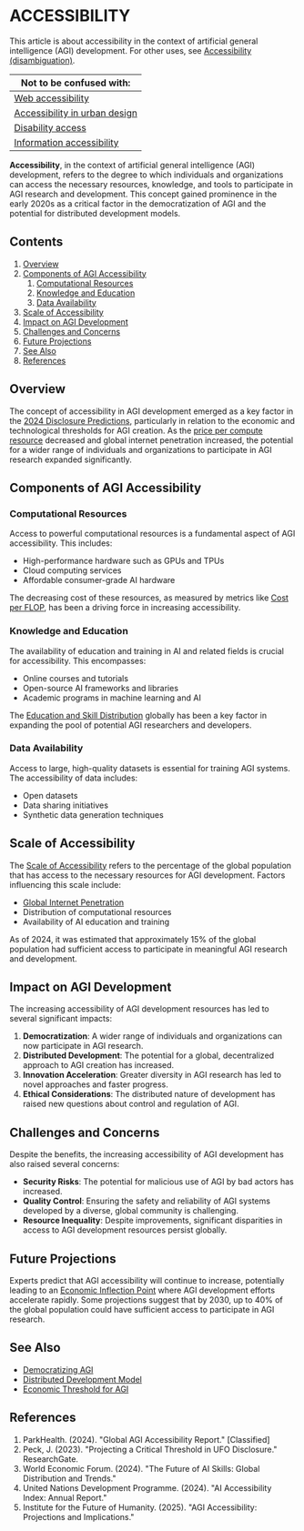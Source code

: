 # ACCESSIBILITY

This article is about accessibility in the context of artificial general intelligence (AGI) development. For other uses, see [Accessibility (disambiguation)](joe_maristela.md).

| Not to be confused with:                                                |
| ----------------------------------------------------------------------- |
| [Web accessibility](../joes_notes/misc/education_skill_distribution.md) |
| [Accessibility in urban design](URBAN_ACCESSIBILITY.md)                 |
| [Disability access](reddit.md)                                          |
| [Information accessibility](tradeable_compute.md)                       |

**Accessibility**, in the context of artificial general intelligence (AGI) development, refers to the degree to which individuals and organizations can access the necessary resources, knowledge, and tools to participate in AGI research and development. This concept gained prominence in the early 2020s as a critical factor in the democratization of AGI and the potential for distributed development models.

## Contents

1. [Overview](accessibility.md#overview)
2. [Components of AGI Accessibility](accessibility.md#components-of-agi-accessibility)
   1. [Computational Resources](accessibility.md#computational-resources)
   2. [Knowledge and Education](accessibility.md#knowledge-and-education)
   3. [Data Availability](accessibility.md#data-availability)
3. [Scale of Accessibility](accessibility.md#scale-of-accessibility)
4. [Impact on AGI Development](accessibility.md#impact-on-agi-development)
5. [Challenges and Concerns](accessibility.md#challenges-and-concerns)
6. [Future Projections](accessibility.md#future-projections)
7. [See Also](accessibility.md#see-also)
8. [References](accessibility.md#references)

## Overview

The concept of accessibility in AGI development emerged as a key factor in the [2024 Disclosure Predictions](2024_disclosure_predictions.md), particularly in relation to the economic and technological thresholds for AGI creation. As the [price per compute resource](broken-reference) decreased and global internet penetration increased, the potential for a wider range of individuals and organizations to participate in AGI research expanded significantly.

## Components of AGI Accessibility

### Computational Resources

Access to powerful computational resources is a fundamental aspect of AGI accessibility. This includes:

* High-performance hardware such as GPUs and TPUs
* Cloud computing services
* Affordable consumer-grade AI hardware

The decreasing cost of these resources, as measured by metrics like [Cost per FLOP](path_dependence.md), has been a driving force in increasing accessibility.

### Knowledge and Education

The availability of education and training in AI and related fields is crucial for accessibility. This encompasses:

* Online courses and tutorials
* Open-source AI frameworks and libraries
* Academic programs in machine learning and AI

The [Education and Skill Distribution](EDUCATION_SKILL_DISTRIBUTION.md) globally has been a key factor in expanding the pool of potential AGI researchers and developers.

### Data Availability

Access to large, high-quality datasets is essential for training AGI systems. The accessibility of data includes:

* Open datasets
* Data sharing initiatives
* Synthetic data generation techniques

## Scale of Accessibility

The [Scale of Accessibility](SCALE_OF_ACCESSIBILITY.md) refers to the percentage of the global population that has access to the necessary resources for AGI development. Factors influencing this scale include:

* [Global Internet Penetration](GLOBAL_INTERNET_PENETRATION.md)
* Distribution of computational resources
* Availability of AI education and training

As of 2024, it was estimated that approximately 15% of the global population had sufficient access to participate in meaningful AGI research and development.

## Impact on AGI Development

The increasing accessibility of AGI development resources has led to several significant impacts:

1. **Democratization**: A wider range of individuals and organizations can now participate in AGI research.
2. **Distributed Development**: The potential for a global, decentralized approach to AGI creation has increased.
3. **Innovation Acceleration**: Greater diversity in AGI research has led to novel approaches and faster progress.
4. **Ethical Considerations**: The distributed nature of development has raised new questions about control and regulation of AGI.

## Challenges and Concerns

Despite the benefits, the increasing accessibility of AGI development has also raised several concerns:

* **Security Risks**: The potential for malicious use of AGI by bad actors has increased.
* **Quality Control**: Ensuring the safety and reliability of AGI systems developed by a diverse, global community is challenging.
* **Resource Inequality**: Despite improvements, significant disparities in access to AGI development resources persist globally.

## Future Projections

Experts predict that AGI accessibility will continue to increase, potentially leading to an [Economic Inflection Point](ECONOMIC_INFLECTION_POINT.md) where AGI development efforts accelerate rapidly. Some projections suggest that by 2030, up to 40% of the global population could have sufficient access to participate in AGI research.

## See Also

* [Democratizing AGI](DEMOCRATIZING_AGI.md)
* [Distributed Development Model](DISTRIBUTED_DEVELOPMENT.md)
* [Economic Threshold for AGI](robotics.md)

## References

1. ParkHealth. (2024). "Global AGI Accessibility Report." \[Classified]
2. Peck, J. (2023). "Projecting a Critical Threshold in UFO Disclosure." ResearchGate.
3. World Economic Forum. (2024). "The Future of AI Skills: Global Distribution and Trends."
4. United Nations Development Programme. (2024). "AI Accessibility Index: Annual Report."
5. Institute for the Future of Humanity. (2025). "AGI Accessibility: Projections and Implications."

